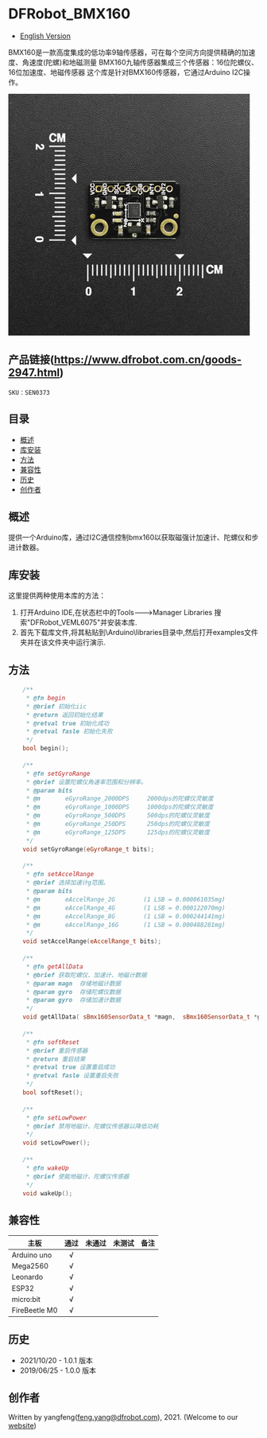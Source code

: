 # DFRobot_BMX160
- [English Version](./README.md)

BMX160是一款高度集成的低功率9轴传感器，可在每个空间方向提供精确的加速度、角速度(陀螺)和地磁测量
BMX160九轴传感器集成三个传感器：16位陀螺仪、16位加速度、地磁传感器
这个库是针对BMX160传感器，它通过Arduino I2C操作。

![](./resources/images/SEN0373.png)


## 产品链接(https://www.dfrobot.com.cn/goods-2947.html)

    SKU：SEN0373

## 目录

* [概述](#概述)
* [库安装](#库安装)
* [方法](#方法)
* [兼容性](#兼容性)
* [历史](#历史)
* [创作者](#创作者)
 
## 概述

提供一个Arduino库，通过I2C通信控制bmx160以获取磁强计加速计、陀螺仪和步进计数器。

## 库安装

这里提供两种使用本库的方法：
1. 打开Arduino IDE,在状态栏中的Tools--->Manager Libraries 搜索"DFRobot_VEML6075"并安装本库.
2. 首先下载库文件,将其粘贴到\Arduino\libraries目录中,然后打开examples文件夹并在该文件夹中运行演示.


## 方法

```C++
    /**
     * @fn begin
     * @brief 初始化iic
     * @return 返回初始化结果
     * @retval true 初始化成功
     * @retval fasle 初始化失败
     */
    bool begin();

    /**
     * @fn setGyroRange
     * @brief 设置陀螺仪角速率范围和分辨率。
     * @param bits 
     * @n       eGyroRange_2000DPS     2000dps的陀螺仪灵敏度
     * @n       eGyroRange_1000DPS     1000dps的陀螺仪灵敏度
     * @n       eGyroRange_500DPS      500dps的陀螺仪灵敏度
     * @n       eGyroRange_250DPS      250dps的陀螺仪灵敏度
     * @n       eGyroRange_125DPS      125dps的陀螺仪灵敏度
     */
    void setGyroRange(eGyroRange_t bits);

    /**
     * @fn setAccelRange
     * @brief 选择加速计g范围。
     * @param bits 
     * @n       eAccelRange_2G        (1 LSB = 0.000061035mg) 
     * @n       eAccelRange_4G        (1 LSB = 0.000122070mg) 
     * @n       eAccelRange_8G        (1 LSB = 0.000244141mg) 
     * @n       eAccelRange_16G       (1 LSB = 0.000488281mg)
     */
    void setAccelRange(eAccelRange_t bits);
    
    /**
     * @fn getAllData
     * @brief 获取陀螺仪、加速计、地磁计数据
     * @param magn  存储地磁计数据
     * @param gyro  存储陀螺仪数据
     * @param gyro  存储加速计数据
     */
    void getAllData( sBmx160SensorData_t *magn,  sBmx160SensorData_t *gyro,  sBmx160SensorData_t *accel);

    /**
     * @fn softReset
     * @brief 重启传感器
     * @return 重启结果
     * @retval true 设置重启成功
     * @retval fasle 设置重启失败
     */
    bool softReset();

    /**
     * @fn setLowPower
     * @brief 禁用地磁计、陀螺仪传感器以降低功耗
     */
    void setLowPower();

    /**
     * @fn wakeUp
     * @brief 使能地磁计、陀螺仪传感器
     */
    void wakeUp();
```

## 兼容性

| 主板          | 通过 | 未通过 | 未测试 | 备注 |
| ------------- | :--: | :----: | :----: | ---- |
| Arduino uno   |  √   |        |        |      |
| Mega2560      |  √   |        |        |      |
| Leonardo      |  √   |        |        |      |
| ESP32         |  √   |        |        |      |
| micro:bit     |  √   |        |        |      |
| FireBeetle M0 |  √   |        |        |      |


## 历史

- 2021/10/20 - 1.0.1 版本
- 2019/06/25 - 1.0.0 版本

## 创作者

Written by yangfeng(feng.yang@dfrobot.com), 2021. (Welcome to our [website](https://www.dfrobot.com/))
